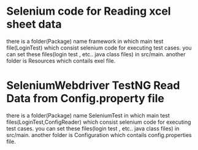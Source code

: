 # Selenium code for Reading xcel sheet data
there is a folder(Package) name framework in which main test file(LoginTest) which consist selenium code for executing test cases.
you can set these files(login test , etc.. java class files) in src/main.
another folder is Resources which contails exel file.
# SeleniumWebdriver TestNG Read Data from Config.property file
there is a folder(Package) name SeleniumTest in which main test files(LoginTest,ConfigReader) which consist selenium code for executing test cases.
you can set these files(login test , etc.. java class files) in src/main.
another folder is Configuration which contails config.properties file.
